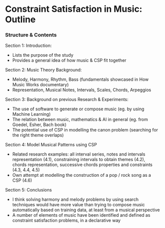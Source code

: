 # Constraint Satisfaction in Music: Outline

### Structure & Contents

Section 1: Introduction:

- Lists the purpose of the study
- Provides a general idea of how music & CSP fit together

Section 2: Music Theory Background: 

- Melody, Harmony, Rhythm, Bass (fundamentals showcased in How Music Works documentary)
- Representation, Musical Notes, Intervals, Scales, Chords, Arpeggios 

Section 3: Background on previous Research & Experiments:

- The use of software to generate or compose music (eg. by using Machine Learning)
- The relation between music, mathematics & AI in general (eg. from Goedel, Esher, Bach book)
- The potential use of CSP in modelling the canon problem (searching for the right theme overlaps)

Section 4: Model Musical Patterns using CSP

- Related research examples: all interval series, notes and intervals representation (4.1), constraining intervals to obtain themes (4.2), chords representation, successive chords properties and constraints (4.3, 4.4, 4.5)
- Own attempt at modelling the construction of a pop / rock song as a CSP (4.6)

Section 5: Conclusions

- I think solving harmony and melody problems by using search techniques would have more value than trying to compose music automatically based on training data, at least from a musical perspective
- A number of elements of music have been identified and defined as constraint satisfaction problems, in a declarative way